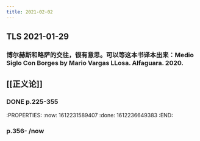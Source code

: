 ```yaml
---
title: 2021-02-02
---
```


## TLS 2021-01-29
### 博尔赫斯和略萨的交往，很有意思。可以等这本书译本出来：Medio Siglo Con Borges by Mario Vargas LLosa. Alfaguara. 2020.
## [[正义论]]
### DONE p.225-355
:PROPERTIES:
:now: 1612231589407
:done: 1612236649383
:END:
### p.356- /now
###
